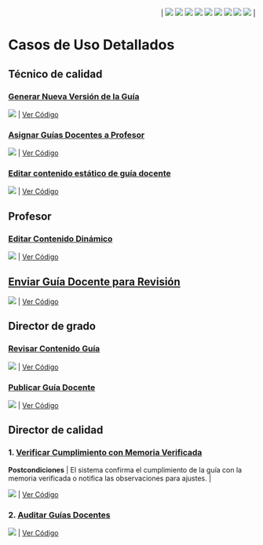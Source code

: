 <div align=right>

| [![](https://img.shields.io/badge/-Inicio-FFF?style=flat&logo=Emlakjet&logoColor=black)](/README.md) [![](https://img.shields.io/badge/-Modelo_de_Dominio-FFF?style=flat&logo=LiveChat&logoColor=black)](/ModeloDelDominio/modeloDelDominio.md) [![](https://img.shields.io/badge/-Actores-FFF?style=flat&logo=openstreetmap&logoColor=black)](/CasosDeUso/Actividades/Actores.md) [![](https://img.shields.io/badge/-Casos_De_Uso-FFF?style=flat&logo=openstreetmap&logoColor=black)](/CasosDeUso/Actividades/CasosDeUso.md) [![](https://img.shields.io/badge/-Diagrama_De_Contexto-FFF?style=flat&logo=openstreetmap&logoColor=black)](/CasosDeUso/diagramaDeContexto/diagramaDeContexto.md) [![](https://img.shields.io/badge/-Priorización_Casos_De_Uso-FFF?style=flat&logo=openstreetmap&logoColor=black)](/CasosDeUso/Priorizacion.md) [![](https://img.shields.io/badge/-Detallado_Casos_De_Uso-FFF?style=flat&logo=openstreetmap&logoColor=black)](/CasosDeUso/Actividades/Detallar.md) [![](https://img.shields.io/badge/-Prototipos-FFF?style=flat&logo=openstreetmap&logoColor=black)](/CasosDeUso/Actividades/Prototipos/README.md) [![](https://img.shields.io/badge/-Sesiones_de_Requisitado-FFF?style=flat&logo=Proton&logoColor=black)](/SesionesDeRequisitado)  |

</div>


# Casos de Uso Detallados

## Técnico de calidad


### [Generar Nueva Versión de la Guía](/CasosDeUso/Actividades/Prototipos/README.md#técnico-de-calidad---generar-nueva-versión)
![](/images/modelosUML/GenerarVersiónGD.svg) | [Ver Código](/CasosDeUso/Actividades/Detallados/GenerarVersionGD.puml)

### [Asignar Guías Docentes a Profesor](/CasosDeUso/Actividades/Prototipos/README.md#técnico-de-calidad---asignar-guía-a-profesor)
![](/images/modelosUML/AsignarProfesorGD.svg) | [Ver Código](/CasosDeUso/Actividades/Detallados/AsignarProfesorGD.puml)

### [Editar contenido estático de guía docente](/CasosDeUso/Actividades/Prototipos/README.md#técnico-de-calidad---editar-Contenido-Estático-de-Guía)
![](/images/modelosUML/EditarContenidoEstaticoGD.svg) | [Ver Código](/CasosDeUso/Actividades/Detallados/EditarContenidoEstaticoGD.puml)



## Profesor

### [Editar Contenido Dinámico](/CasosDeUso/Actividades/Prototipos/README.md#profesor---editar-guía)

![](/images/modelosUML/EditarContenidoDinamico.svg)  | [Ver Código](/CasosDeUso/Actividades/Detallados/EditarContenidoDinamicoGD.puml)

## [Enviar Guía Docente para Revisión](/CasosDeUso/Actividades/Prototipos/README.md#profesor---enviar-guía)

![](/images/modelosUML/EnviarParaRevisionGD.svg) | [Ver Código](/CasosDeUso/Actividades/Detallados/EnviarGuiaDocenteParaRevisionGD.puml)


## Director de grado

### [Revisar Contenido Guía](/CasosDeUso/Actividades/Prototipos/README.md#director-de-grado---revisar-contenido)
![](/images/modelosUML/RevisarContenidoGD.svg) | [Ver Código](/CasosDeUso/Actividades/Detallados/RevisarContenidoGD.puml)

### [Publicar Guía Docente](/CasosDeUso/Actividades/Prototipos/README.md#director-de-grado---publicar-guía-docente)
![](/images/modelosUML/PublicarGD.svg)  | [Ver Código](/CasosDeUso/Actividades/Detallados/PublicarGD.puml)


## Director de calidad


### 1. [Verificar Cumplimiento con Memoria Verificada](/CasosDeUso/Actividades/Prototipos/README.md#dirección-de-calidad---verificar-cumplimiento-con-memoria-verificada)
 **Postcondiciones**               | El sistema confirma el cumplimiento de la guía con la memoria verificada o notifica las observaciones para ajustes. |

![](/images/modelosUML/VerificarGD.svg) | [Ver Código](/CasosDeUso/Actividades/Detallados/VerificarGD.puml)

### 2. [Auditar Guías Docentes](/CasosDeUso/Actividades/Prototipos/README.md#dirección-de-calidad---auditar-guías-docentes)


![](/images/modelosUML/AuditarGD.svg) | [Ver Código](/CasosDeUso/Actividades/Detallados/AuditarGD.puml)




